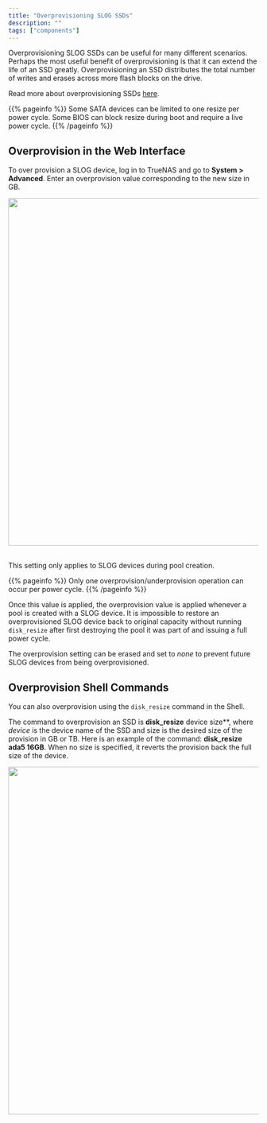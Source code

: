 ```yaml
---
title: "Overprovisioning SLOG SSDs"
description: ""
tags: ["components"]
---
```


Overprovisioning SLOG SSDs can be useful for many different scenarios.
Perhaps the most useful benefit of overprovisioning is that it can extend the life of an SSD greatly.
Overprovisioning an SSD distributes the total number of writes and erases across more flash blocks on the drive. 

Read more about overprovisioning SSDs [here](https://www.seagate.com/tech-insights/ssd-over-provisioning-benefits-master-ti/).

{{% pageinfo %}}
Some SATA devices can be limited to one resize per power cycle.
Some BIOS can block resize during boot and require a live power cycle.
{{% /pageinfo %}}

## Overprovision in the Web Interface

To over provision a SLOG device, log in to TrueNAS and go to **System > Advanced**.
Enter an overprovision value corresponding to the new size in GB.

<img src="/images/TN-12.0-slog-overprovision.png" width='700px'>
<br><br>

This setting only applies to SLOG devices during pool creation.

{{% pageinfo %}}
Only one overprovision/underprovision operation can occur per power cycle.
{{% /pageinfo %}}

Once this value is applied, the overprovision value is applied whenever a pool is created with a SLOG device.
It is impossible to restore an overprovisioned SLOG device back to original capacity without running `disk_resize` after first destroying the pool it was part of and issuing a full power cycle.

The overprovision setting can be erased and set to *none* to prevent future SLOG devices from being overprovisioned.

## Overprovision Shell Commands

You can also overprovision using the `disk_resize` command in the Shell.

The command to overprovision an SSD is **disk_resize** device size**, where *device* is the device name of the SSD and size is the desired size of the provision in GB or TB. Here is an example of the command: **disk_resize ada5 16GB**. When no size is specified, it reverts the provision back the full size of the device.

<img src="/images/shell-disk-resize.png" width='700px'>
